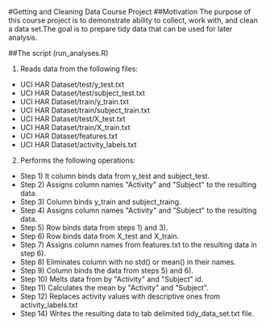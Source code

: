 #Getting and Cleaning Data Course Project
##Motivation
The purpose of this course project is to demonstrate ability to collect, work with, and clean a data set.The goal is to prepare tidy data that can be used for later analysis.

##The script (run_analyses.R)
1. Reads data from the following files:
 + UCI HAR Dataset/test/y_test.txt
 + UCI HAR Dataset/test/subject_test.txt
 + UCI HAR Dataset/train/y_train.txt
 + UCI HAR Dataset/train/subject_train.txt
 + UCI HAR Dataset/test/X_test.txt
 + UCI HAR Dataset/train/X_train.txt
 + UCI HAR Dataset/features.txt
 + UCI HAR Dataset/activity_labels.txt
2. Performs the following operations:
+ Step 1) It column binds data from y_test and subject_test.
+ Step 2) Assigns column names "Activity" and "Subject" to the resulting data.
+ Step 3) Column binds y_train and subject_traing.
+ Step 4) Assigns column names "Activity" and "Subject" to the resulting data.
+ Step 5) Row binds data from steps 1) and 3).
+ Step 6) Row binds data from X_test and X_train.
+ Step 7) Assigns column names from features.txt to the resulting data in step 6).
+ Step 8) Eliminates column with no std() or mean() in their names.
+ Step 9) Column binds the data from steps 5) and 6).
+ Step 10) Melts data from by "Activity" and "Subject" id.
+ Step 11) Calculates the mean by "Activity" and "Subject".
+ Step 12) Replaces activity values with descriptive ones from activity_labels.txt
+ Step 14) Writes the resulting data to tab delimited tidy_data_set.txt file.
